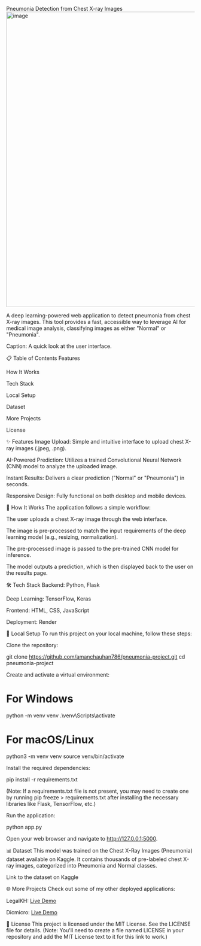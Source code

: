 Pneumonia Detection from Chest X-ray Images
<img width="1318" height="789" alt="image" src="https://github.com/user-attachments/assets/37137b16-584f-4b17-b750-be567b3d513a" />

A deep learning-powered web application to detect pneumonia from chest X-ray images. This tool provides a fast, accessible way to leverage AI for medical image analysis, classifying images as either "Normal" or "Pneumonia".

<!--
IMPORTANT: Add a screenshot or a GIF of your application here!
It makes a huge difference. You can drag and drop the image into the README editor on GitHub.
-->

Caption: A quick look at the user interface.

📋 Table of Contents
Features

How It Works

Tech Stack

Local Setup

Dataset

More Projects

License

✨ Features
Image Upload: Simple and intuitive interface to upload chest X-ray images (.jpeg, .png).

AI-Powered Prediction: Utilizes a trained Convolutional Neural Network (CNN) model to analyze the uploaded image.

Instant Results: Delivers a clear prediction ("Normal" or "Pneumonia") in seconds.

Responsive Design: Fully functional on both desktop and mobile devices.

🧠 How It Works
The application follows a simple workflow:

The user uploads a chest X-ray image through the web interface.

The image is pre-processed to match the input requirements of the deep learning model (e.g., resizing, normalization).

The pre-processed image is passed to the pre-trained CNN model for inference.

The model outputs a prediction, which is then displayed back to the user on the results page.

🛠️ Tech Stack
Backend: Python, Flask

Deep Learning: TensorFlow, Keras

Frontend: HTML, CSS, JavaScript

Deployment: Render

🚀 Local Setup
To run this project on your local machine, follow these steps:

Clone the repository:

git clone https://github.com/amanchauhan786/pneumonia-project.git
cd pneumonia-project

Create and activate a virtual environment:

# For Windows
python -m venv venv
.\venv\Scripts\activate

# For macOS/Linux
python3 -m venv venv
source venv/bin/activate

Install the required dependencies:

pip install -r requirements.txt

(Note: If a requirements.txt file is not present, you may need to create one by running pip freeze > requirements.txt after installing the necessary libraries like Flask, TensorFlow, etc.)

Run the application:

python app.py

Open your web browser and navigate to http://127.0.0.1:5000.

📊 Dataset
This model was trained on the Chest X-Ray Images (Pneumonia) dataset available on Kaggle. It contains thousands of pre-labeled chest X-ray images, categorized into Pneumonia and Normal classes.

Link to the dataset on Kaggle

🌐 More Projects
Check out some of my other deployed applications:

LegalKH: [Live Demo](https://legalkh.onrender.com/)

Dicmicro: [Live Demo](https://dicmicro.onrender.com/)

📄 License
This project is licensed under the MIT License. See the LICENSE file for details.
(Note: You'll need to create a file named LICENSE in your repository and add the MIT License text to it for this link to work.)

